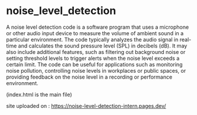 # noise_level_detection  

A noise level detection code is a software program that uses a microphone or other audio input device to measure the volume of ambient sound in a particular environment. The code typically analyzes the audio signal in real-time and calculates the sound pressure level (SPL) in decibels (dB). It may also include additional features, such as filtering out background noise or setting threshold levels to trigger alerts when the noise level exceeds a certain limit. The code can be useful for applications such as monitoring noise pollution, controlling noise levels in workplaces or public spaces, or providing feedback on the noise level in a recording or performance environment.  

(index.html is the main file)

site uploaded on : https://noise-level-detection-intern.pages.dev/
